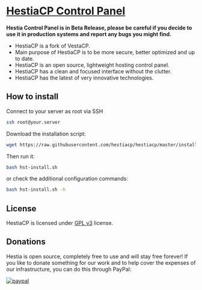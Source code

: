 [HestiaCP Control Panel](https://www.hestiacp.com/)
==================================================

**Hestia Control Panel is in Beta Release, please be careful if you decide to use it in production systems and report any bugs you might find.**

* HestiaCP is a fork of VestaCP.
* Main purpose of HestiaCP is to be more secure, better optimized and up to date.
* HestiaCP is an open source, lightweight hosting control panel.
* HestiaCP has a clean and focused interface without the clutter.
* HestiaCP has the latest of very innovative technologies.

How to install
----------------------------
Connect to your server as root via SSH
```bash
ssh root@your.server
```

Download the installation script:
```bash
wget https://raw.githubusercontent.com/hestiacp/hestiacp/master/install/hst-install.sh
```
Then run it:
```bash
bash hst-install.sh
```
or check the additional configuration commands:
```bash
bash hst-install.sh -h
```

License
----------------------------
HestiaCP is licensed under [GPL v3](https://github.com/hestiacp/hestiacp/blob/master/LICENSE) license.

Donations
----------------------------
Hestia is open source, completely free to use and will stay free forever! If you like to donate something for our work and to help cover the expenses of our infrastructure, you can do this through PayPal:

[![paypal](https://www.paypalobjects.com/en_US/i/btn/btn_donateCC_LG.gif)](https://www.paypal.com/cgi-bin/webscr?cmd=_s-xclick&hosted_button_id=ST87LQH2CHGLA)
